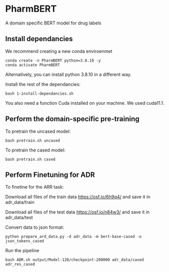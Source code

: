 # PharmBERT
A domain specific BERT model for drug labels


## Install dependancies
We recommend creating a new conda enviroenmet 
```
conda create -n PharmBERT python=3.8.10 -y
conda activate PharmBERT
```
Alternatively, you can install python 3.8.10 in a different way.


Install the rest of the dependancies:
```
bash 1-install-dependancies.sh
```

You also need a function Cuda installed on your machine. We used cuda11.1.

## Perform the domain-specific pre-training
To pretrain the uncased model:
```
bash pretrain.sh uncased
```

To pretrain the cased model:
```
bash pretrain.sh cased
```

## Perform Finetuning for ADR
To finetine for the ARR task:

Download all files of the train data
https://osf.io/6h9q4/
and save it in adr_data/train

Download all files of the test data
https://osf.io/n84w3/
and save it in adr_data/test


Convert data to json format:
```
python prepare_ard_data.py -d adr_data -m bert-base-cased -o json_tokens_cased
```

Run the pipeline
```
bash ADR.sh output/Model-128/checkpoint-200000 adr_data/cased adr_res_cased
```

